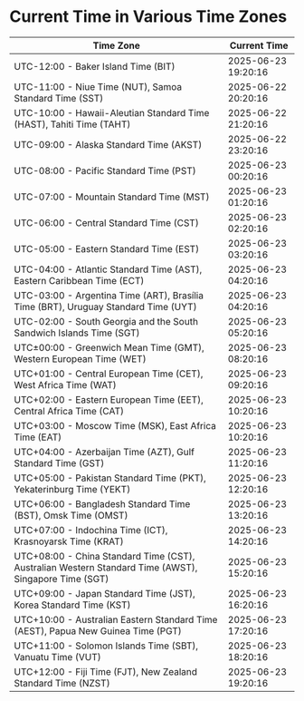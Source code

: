 # Current Time in Various Time Zones

| Time Zone | Current Time |
|-----------|--------------|
| UTC-12:00 - Baker Island Time (BIT) | 2025-06-23 19:20:16 |
| UTC-11:00 - Niue Time (NUT), Samoa Standard Time (SST) | 2025-06-22 20:20:16 |
| UTC-10:00 - Hawaii-Aleutian Standard Time (HAST), Tahiti Time (TAHT) | 2025-06-22 21:20:16 |
| UTC-09:00 - Alaska Standard Time (AKST) | 2025-06-22 23:20:16 |
| UTC-08:00 - Pacific Standard Time (PST) | 2025-06-23 00:20:16 |
| UTC-07:00 - Mountain Standard Time (MST) | 2025-06-23 01:20:16 |
| UTC-06:00 - Central Standard Time (CST) | 2025-06-23 02:20:16 |
| UTC-05:00 - Eastern Standard Time (EST) | 2025-06-23 03:20:16 |
| UTC-04:00 - Atlantic Standard Time (AST), Eastern Caribbean Time (ECT) | 2025-06-23 04:20:16 |
| UTC-03:00 - Argentina Time (ART), Brasília Time (BRT), Uruguay Standard Time (UYT) | 2025-06-23 04:20:16 |
| UTC-02:00 - South Georgia and the South Sandwich Islands Time (SGT) | 2025-06-23 05:20:16 |
| UTC±00:00 - Greenwich Mean Time (GMT), Western European Time (WET) | 2025-06-23 08:20:16 |
| UTC+01:00 - Central European Time (CET), West Africa Time (WAT) | 2025-06-23 09:20:16 |
| UTC+02:00 - Eastern European Time (EET), Central Africa Time (CAT) | 2025-06-23 10:20:16 |
| UTC+03:00 - Moscow Time (MSK), East Africa Time (EAT) | 2025-06-23 10:20:16 |
| UTC+04:00 - Azerbaijan Time (AZT), Gulf Standard Time (GST) | 2025-06-23 11:20:16 |
| UTC+05:00 - Pakistan Standard Time (PKT), Yekaterinburg Time (YEKT) | 2025-06-23 12:20:16 |
| UTC+06:00 - Bangladesh Standard Time (BST), Omsk Time (OMST) | 2025-06-23 13:20:16 |
| UTC+07:00 - Indochina Time (ICT), Krasnoyarsk Time (KRAT) | 2025-06-23 14:20:16 |
| UTC+08:00 - China Standard Time (CST), Australian Western Standard Time (AWST), Singapore Time (SGT) | 2025-06-23 15:20:16 |
| UTC+09:00 - Japan Standard Time (JST), Korea Standard Time (KST) | 2025-06-23 16:20:16 |
| UTC+10:00 - Australian Eastern Standard Time (AEST), Papua New Guinea Time (PGT) | 2025-06-23 17:20:16 |
| UTC+11:00 - Solomon Islands Time (SBT), Vanuatu Time (VUT) | 2025-06-23 18:20:16 |
| UTC+12:00 - Fiji Time (FJT), New Zealand Standard Time (NZST) | 2025-06-23 19:20:16 |
